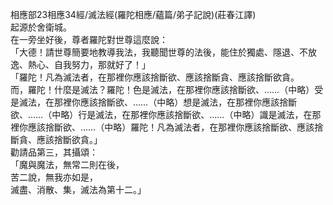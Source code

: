 相應部23相應34經/滅法經(羅陀相應/蘊篇/弟子記說)(莊春江譯)  
起源於舍衛城。  
在一旁坐好後，尊者羅陀對世尊這麼說：  
「大德！請世尊簡要地教導我法，我聽聞世尊的法後，能住於獨處、隱退、不放逸、熱心、自我努力，那就好了！」  
「羅陀！凡為滅法者，在那裡你應該捨斷欲、應該捨斷貪、應該捨斷欲貪。  
而，羅陀！什麼是滅法？羅陀！色是滅法，在那裡你應該捨斷欲、……（中略）受是滅法，在那裡你應該捨斷欲、……（中略）想是滅法，在那裡你應該捨斷欲、……（中略）行是滅法，在那裡你應該捨斷欲、……（中略）識是滅法，在那裡你應該捨斷欲、……（中略）羅陀！凡為滅法者，在那裡你應該捨斷欲、應該捨斷貪、應該捨斷欲貪。」  
勸請品第三，其攝頌：  
「魔與魔法，無常二則在後，  
苦二說，無我亦如是，  
滅盡、消散、集，滅法為第十二。」  
  
  
